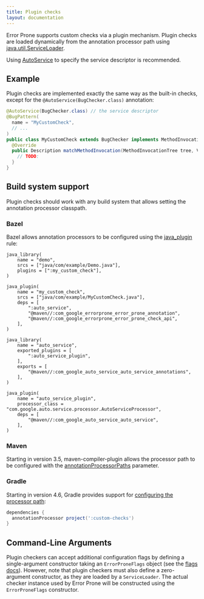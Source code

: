 ```yaml
---
title: Plugin checks
layout: documentation
---
```


Error Prone supports custom checks via a plugin mechanism. Plugin checks are
loaded dynamically from the annotation processor path using
[java.util.ServiceLoader](https://docs.oracle.com/javase/8/docs/api/java/util/ServiceLoader.html).

Using [AutoService](https://github.com/google/auto/tree/master/service) to
specify the service descriptor is recommended.

## Example

Plugin checks are implemented exactly the same way as the built-in checks,
except for the `@AutoService(BugChecker.class)` annotation:

```java
@AutoService(BugChecker.class) // the service descriptor
@BugPattern(
  name = "MyCustomCheck",
  // ...
)
public class MyCustomCheck extends BugChecker implements MethodInvocationTreeMatcher {
  @Override
  public Description matchMethodInvocation(MethodInvocationTree tree, VisitorState state) {
    // TODO:
  }
}
```

## Build system support

Plugin checks should work with any build system that allows setting the
annotation processor classpath.

### Bazel

Bazel allows annotation processors to be configured using the
[java_plugin](https://www.bazel.io/docs/be/java.html#java_plugin) rule:

```
java_library(
    name = "demo",
    srcs = ["java/com/example/Demo.java"],
    plugins = [":my_custom_check"],
)

java_plugin(
    name = "my_custom_check",
    srcs = ["java/com/example/MyCustomCheck.java"],
    deps = [
        ":auto_service",
        "@maven//:com_google_errorprone_error_prone_annotation",
        "@maven//:com_google_errorprone_error_prone_check_api",
    ],
)

java_library(
    name = "auto_service",
    exported_plugins = [
        ":auto_service_plugin",
    ],
    exports = [
        "@maven//:com_google_auto_service_auto_service_annotations",
    ],
)

java_plugin(
    name = "auto_service_plugin",
    processor_class = "com.google.auto.service.processor.AutoServiceProcessor",
    deps = [
        "@maven//:com_google_auto_service_auto_service",
    ],
)
```

### Maven

Starting in version 3.5, maven-compiler-plugin allows the processor path to be
configured with the
[annotationProcessorPaths](https://maven.apache.org/plugins/maven-compiler-plugin/compile-mojo.html#annotationProcessorPaths)
parameter.

### Gradle

Starting in version 4.6, Gradle provides support for [configuring the processor
path](https://docs.gradle.org/4.6/release-notes.html#convenient-declaration-of-annotation-processor-dependencies):

```gradle
dependencies {
  annotationProcessor project(':custom-checks')
}
```

## Command-Line Arguments

Plugin checkers can accept additional configuration flags by defining
a single-argument constructor taking an `ErrorProneFlags` object (see
the [flags docs](http://errorprone.info/docs/flags)).  However, note
that plugin checkers must also define a zero-argument constructor, as
they are loaded by a `ServiceLoader`.  The actual checker instance
used by Error Prone will be constructed using the `ErrorProneFlags`
constructor.


